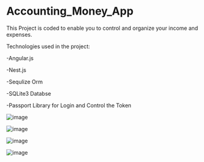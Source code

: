 # Accounting_Money_App
This Project is coded to enable you to control and organize your income and expenses.

Technologies used in the project:

-Angular.js

-Nest.js

-Sequlize Orm

-SQLite3 Databse

-Passport Library for Login and Control the Token

![image](https://user-images.githubusercontent.com/84993225/164046321-40bf7ca8-3337-4759-b19f-9d9c655928cc.png)

![image](https://user-images.githubusercontent.com/84993225/164046459-2fafd47d-331e-476b-8039-1b96e75557bf.png)

![image](https://user-images.githubusercontent.com/84993225/164046525-63dff1f4-09c5-48fe-946a-6d1a8456a1c6.png)

![image](https://user-images.githubusercontent.com/84993225/164047369-5373b00a-c8f8-4caa-907f-d94fccc6e797.png)

